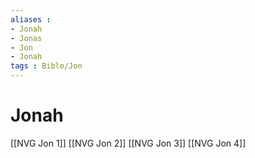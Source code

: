 ```yaml
---
aliases : 
- Jonah
- Jonas
- Jon
- Jonah
tags : Bible/Jon
---
```


# Jonah

[[NVG Jon 1]]
[[NVG Jon 2]]
[[NVG Jon 3]]
[[NVG Jon 4]]
